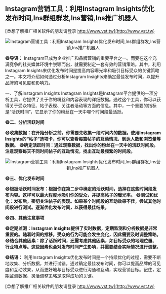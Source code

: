 ## **Instagram营销工具：利用Instagram Insights优化发布时间,Ins群组群发,Ins营销,Ins推广机器人**

[😍想了解推广相关软件的朋友请登录 http://www.vst.tw](http://www.vst.tw)

 <center><img src="https://vst.tw/MP4/tuiguang/png/7.png" alt="Instagram营销工具：利用Instagram Insights优化发布时间,Ins群组群发,Ins营销,Ins推广机器人"></center>

**😄导语：**
Instagram已成为企业推广和品牌营销的重要平台之一。而要在这个充满竞争的社交媒体环境中脱颖而出，就需要制定一套有效的营销策略。其中，利用Instagram Insights来优化发布时间是提高内容曝光率和吸引目标受众的关键策略之一。本文将介绍如何通过分析Instagram Insights来确定最佳发布时间，以提升品牌的可见度和影响力。

一、了解Instagram Insights
Instagram Insights是Instagram平台提供的一项分析工具，它提供了关于你的粉丝和内容表现的详细数据。通过这个工具，你可以获得关于受众特征、帖子表现、关注者活动等方面的信息。其中，一个重要的指标是“活跃时间”，它显示了你的粉丝在一天中哪个时间段最活跃。

**😄二、分析活跃时间**

**😄收集数据：在开始分析之前，你需要先收集一段时间内的数据。使用Instagram Insights的“帖子”选项卡，你可以查看每篇帖子的互动情况、到达人数和浏览量等数据。**
**😄确定活跃时间：通过观察数据，找出你的粉丝在一天中的活跃时间段。注意观察每天不同时间帖子的互动情况，找出互动最频繁的时间段。**

 <center><img src="https://vst.tw/MP4/tuiguang/png/8.png" alt="Instagram营销工具：利用Instagram Insights优化发布时间,Ins群组群发,Ins营销,Ins推广机器人"></center>

**😄三、优化发布时间**

**😄根据活跃时间发布：根据你在第二步中确定的活跃时间，选择在这些时间段发布内容。这样可以最大程度地吸引你的受众，并提高帖子的曝光率。**
**😄测试和优化：发布后，密切关注帖子的表现。如果某个时间段的互动效果不佳，尝试其他时间段进行测试。逐渐优化发布时间，以获得最佳结果。**

**😄四、其他注意事项**

**😄定期监测：Instagram Insights提供了实时数据，定期监测和分析数据是非常重要的。随着时间的推移，受众的行为可能会发生变化，因此需要及时调整策略。**
**😄结合其他因素：除了活跃时间，还需考虑其他因素，如目标受众的地理位置、行业特点等。这些因素也会对发布时间产生影响，并需要结合实际情况进行调整。**

**😄结语：**
利用Instagram Insights优化发布时间是一个持续优化的过程，需要不断地收集、分析数据，并进行试错。通过确定最佳发布时间，你可以提高品牌的可见度和互动效果，从而更好地与目标受众进行沟通和互动，实现营销目标。记住，定期监测数据、灵活调整策略是取得成功的关键。

[😍想了解推广相关软件的朋友请登录 http://www.vst.tw](http://www.vst.tw)



